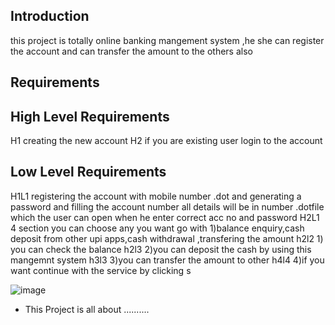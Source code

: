 ## Introduction
this project is totally online banking mangement system ,he she  can register the account and can transfer the amount to the others also
##  Requirements
##  High Level Requirements
H1 creating the new account
H2 if you are existing user login to the account

## Low Level Requirements
H1L1  registering the account with mobile number .dot and generating a password and filling the account number all details will be in number .dotfile which the user can open when he enter correct acc no and password
H2L1  4 section you can choose any you want go with  1)balance enquiry,cash deposit from other upi apps,cash withdrawal ,transfering the amount
h2l2  1) you can check the balance
h2l3  2)you can deposit the cash by using this mangemnt system
h3l3   3)you can transfer the amount to other
h4l4   4)if you want continue with the service by clicking s
    
![image](https://user-images.githubusercontent.com/63460090/153717134-9862634d-15d1-4aa4-8239-18d60a47eb85.png)



* This Project is all about ..........
